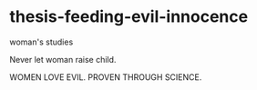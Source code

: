 # thesis-feeding-evil-innocence
woman's studies

Never let woman raise child.

WOMEN LOVE EVIL. PROVEN THROUGH SCIENCE.
